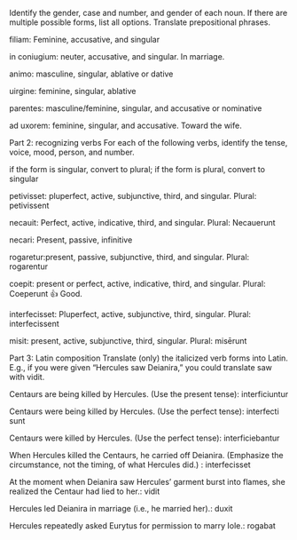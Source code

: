 
Identify the gender, case and number, and gender of each noun. If there are multiple possible forms, list all options. Translate prepositional phrases.

filiam: Feminine, accusative, and singular

in coniugium: neuter, accusative, and singular. In marriage. 

animo: masculine, singular, ablative or dative 

uirgine: feminine, singular, ablative 

parentes: masculine/feminine, singular, and accusative or nominative 

ad uxorem: feminine, singular, and accusative. Toward the wife. 

Part 2: recognizing verbs
For each of the following verbs,
identify the tense, voice, mood, person, and number.

if the form is singular, convert to plural; if the form is plural, convert to singular

petivisset: pluperfect, active, subjunctive, third, and singular. Plural: petivissent 

necauit: Perfect, active, indicative, third, and singular. Plural: Necauerunt 

necari: Present, passive, infinitive

rogaretur:present, passive, subjunctive, third, and singular. Plural: rogarentur 

coepit: present or perfect, active, indicative, third, and singular. Plural: Coeperunt  👍 Good.

interfecisset: Pluperfect, active, subjunctive, third, singular. Plural: interfecissent

misit: present, active, subjunctive, third, singular. Plural: misērunt  

Part 3: Latin composition
Translate (only) the italicized verb forms into Latin. E.g., if you were given “Hercules saw Deianira,” you could translate saw with vidit.

Centaurs are being killed by Hercules. (Use the present tense): interficiuntur  

Centaurs were being killed by Hercules. (Use the perfect tense):  interfecti sunt 

Centaurs were killed by Hercules. (Use the perfect tense): interficiebantur 

When Hercules killed the Centaurs, he carried off Deianira. (Emphasize the circumstance, not the timing, of what Hercules did.) : interfecisset

At the moment when Deianira saw Hercules’ garment burst into flames, she realized the Centaur had lied to her.: vidit  

Hercules led Deianira in marriage (i.e., he married her).: duxit 

Hercules repeatedly asked Eurytus for permission to marry Iole.: rogabat

